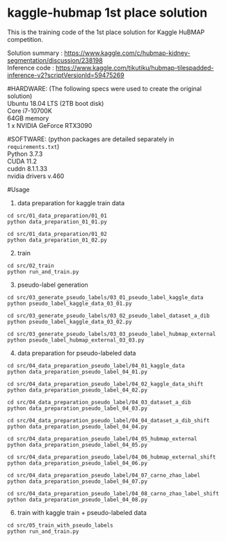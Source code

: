 # kaggle-hubmap 1st place solution

This is the training code of the 1st place solution for Kaggle HuBMAP competition.

Solution summary : https://www.kaggle.com/c/hubmap-kidney-segmentation/discussion/238198  
Inference code : https://www.kaggle.com/tikutiku/hubmap-tilespadded-inference-v2?scriptVersionId=59475269  


#HARDWARE: (The following specs were used to create the original solution)  
Ubuntu 18.04 LTS (2TB boot disk)  
Core i7-10700K  
64GB memory  
1 x NVIDIA GeForce RTX3090  


#SOFTWARE: (python packages are detailed separately in `requirements.txt`)  
Python 3.7.3  
CUDA 11.2  
cuddn 8.1.1.33  
nvidia drivers v.460  


#Usage  
1. data preparation for kaggle train data  
```
cd src/01_data_preparation/01_01
python data_preparation_01_01.py

cd src/01_data_preparation/01_02
python data_preparation_01_02.py
```

2. train  
```
cd src/02_train
python run_and_train.py
```

3. pseudo-label generation  
```
cd src/03_generate_pseudo_labels/03_01_pseudo_label_kaggle_data
python pseudo_label_kaggle_data_03_01.py

cd src/03_generate_pseudo_labels/03_02_pseudo_label_dataset_a_dib
python pseudo_label_kaggle_data_03_02.py

cd src/03_generate_pseudo_labels/03_03_pseudo_label_hubmap_external
python pseudo_label_hubmap_external_03_03.py
```

4. data preparation for pseudo-labeled data
```
cd src/04_data_preparation_pseudo_label/04_01_kaggle_data
python data_preparation_pseudo_label_04_01.py

cd src/04_data_preparation_pseudo_label/04_02_kaggle_data_shift
python data_preparation_pseudo_label_04_02.py

cd src/04_data_preparation_pseudo_label/04_03_dataset_a_dib
python data_preparation_pseudo_label_04_03.py

cd src/04_data_preparation_pseudo_label/04_04_dataset_a_dib_shift
python data_preparation_pseudo_label_04_04.py

cd src/04_data_preparation_pseudo_label/04_05_hubmap_external
python data_preparation_pseudo_label_04_05.py

cd src/04_data_preparation_pseudo_label/04_06_hubmap_external_shift
python data_preparation_pseudo_label_04_06.py

cd src/04_data_preparation_pseudo_label/04_07_carno_zhao_label
python data_preparation_pseudo_label_04_07.py

cd src/04_data_preparation_pseudo_label/04_08_carno_zhao_label_shift
python data_preparation_pseudo_label_04_08.py
```
6. train with kaggle train + pseudo-labeled data  
```
cd src/05_train_with_pseudo_labels
python run_and_train.py
```
